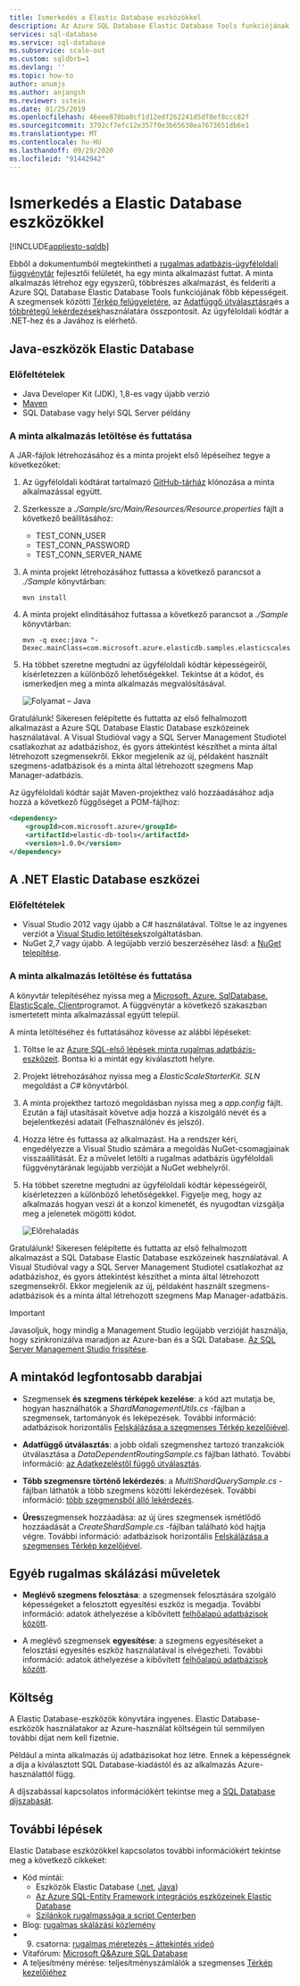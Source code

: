 ```yaml
---
title: Ismerkedés a Elastic Database eszközökkel
description: Az Azure SQL Database Elastic Database Tools funkciójának alapvető magyarázata, beleértve egy könnyen futtatható minta alkalmazást is.
services: sql-database
ms.service: sql-database
ms.subservice: scale-out
ms.custom: sqldbrb=1
ms.devlang: ''
ms.topic: how-to
author: anumjs
ms.author: anjangsh
ms.reviewer: sstein
ms.date: 01/25/2019
ms.openlocfilehash: 46eee878ba8cf1d12edf262241d5df8ef8ccc82f
ms.sourcegitcommit: 3792cf7efc12e357f0e3b65638ea7673651db6e1
ms.translationtype: MT
ms.contentlocale: hu-HU
ms.lasthandoff: 09/29/2020
ms.locfileid: "91442942"
---
```

# <a name="get-started-with-elastic-database-tools"></a>Ismerkedés a Elastic Database eszközökkel
[!INCLUDE[appliesto-sqldb](../includes/appliesto-sqldb.md)]

Ebből a dokumentumból megtekintheti a [rugalmas adatbázis-ügyféloldali függvénytár](elastic-database-client-library.md) fejlesztői felületét, ha egy minta alkalmazást futtat. A minta alkalmazás létrehoz egy egyszerű, többrészes alkalmazást, és felderíti a Azure SQL Database Elastic Database Tools funkciójának főbb képességeit. A szegmensek közötti [Térkép felügyeletére](elastic-scale-shard-map-management.md), az [Adatfüggő útválasztásra](elastic-scale-data-dependent-routing.md)és a [többrétegű lekérdezések](elastic-scale-multishard-querying.md)használatára összpontosít. Az ügyféloldali kódtár a .NET-hez és a Javához is elérhető.

## <a name="elastic-database-tools-for-java"></a>Java-eszközök Elastic Database

### <a name="prerequisites"></a>Előfeltételek

* Java Developer Kit (JDK), 1,8-es vagy újabb verzió
* [Maven](https://maven.apache.org/download.cgi)
* SQL Database vagy helyi SQL Server példány

### <a name="download-and-run-the-sample-app"></a>A minta alkalmazás letöltése és futtatása

A JAR-fájlok létrehozásához és a minta projekt első lépéseihez tegye a következőket:

1. Az ügyféloldali kódtárat tartalmazó [GitHub-tárház](https://github.com/Microsoft/elastic-db-tools-for-java) klónozása a minta alkalmazással együtt.

2. Szerkessze a _./Sample/src/Main/Resources/Resource.properties_ fájlt a következő beállításához:
    * TEST_CONN_USER
    * TEST_CONN_PASSWORD
    * TEST_CONN_SERVER_NAME

3. A minta projekt létrehozásához futtassa a következő parancsot a _./Sample_ könyvtárban:

    ```
    mvn install
    ```

4. A minta projekt elindításához futtassa a következő parancsot a _./Sample_ könyvtárban:

    ```
    mvn -q exec:java "-Dexec.mainClass=com.microsoft.azure.elasticdb.samples.elasticscalestarterkit.Program"
    ```

5. Ha többet szeretne megtudni az ügyféloldali kódtár képességeiről, kísérletezzen a különböző lehetőségekkel. Tekintse át a kódot, és ismerkedjen meg a minta alkalmazás megvalósításával.

    ![Folyamat – Java][5]

Gratulálunk! Sikeresen felépítette és futtatta az első felhalmozott alkalmazást a Azure SQL Database Elastic Database eszközeinek használatával. A Visual Studióval vagy a SQL Server Management Studiotel csatlakozhat az adatbázishoz, és gyors áttekintést készíthet a minta által létrehozott szegmensekről. Ekkor megjelenik az új, példaként használt szegmens-adatbázisok és a minta által létrehozott szegmens Map Manager-adatbázis.

Az ügyféloldali kódtár saját Maven-projekthez való hozzáadásához adja hozzá a következő függőséget a POM-fájlhoz:

```xml
<dependency>
    <groupId>com.microsoft.azure</groupId>
    <artifactId>elastic-db-tools</artifactId>
    <version>1.0.0</version>
</dependency>
```

## <a name="elastic-database-tools-for-net"></a>A .NET Elastic Database eszközei

### <a name="prerequisites"></a>Előfeltételek

* Visual Studio 2012 vagy újabb a C# használatával. Töltse le az ingyenes verziót a [Visual Studio letöltések](https://www.visualstudio.com/downloads/download-visual-studio-vs.aspx)szolgáltatásban.
* NuGet 2,7 vagy újabb. A legújabb verzió beszerzéséhez lásd: a [NuGet telepítése](https://docs.nuget.org/docs/start-here/installing-nuget).

### <a name="download-and-run-the-sample-app"></a>A minta alkalmazás letöltése és futtatása

A könyvtár telepítéséhez nyissa meg a [Microsoft. Azure. SqlDatabase. ElasticScale. Client](https://www.nuget.org/packages/Microsoft.Azure.SqlDatabase.ElasticScale.Client/)programot. A függvénytár a következő szakaszban ismertetett minta alkalmazással együtt települ.

A minta letöltéséhez és futtatásához kövesse az alábbi lépéseket:

1. Töltse le az [Azure SQL-első lépések minta rugalmas adatbázis-eszközeit](https://github.com/Azure/elastic-db-tools). Bontsa ki a mintát egy kiválasztott helyre.

2. Projekt létrehozásához nyissa meg a *ElasticScaleStarterKit. SLN* megoldást a *C#* könyvtárból.

3. A minta projekthez tartozó megoldásban nyissa meg a *app.config* fájlt. Ezután a fájl utasításait követve adja hozzá a kiszolgáló nevét és a bejelentkezési adatait (Felhasználónév és jelszó).

4. Hozza létre és futtassa az alkalmazást. Ha a rendszer kéri, engedélyezze a Visual Studio számára a megoldás NuGet-csomagjainak visszaállítását. Ez a művelet letölti a rugalmas adatbázis ügyféloldali függvénytárának legújabb verzióját a NuGet webhelyről.

5. Ha többet szeretne megtudni az ügyféloldali kódtár képességeiről, kísérletezzen a különböző lehetőségekkel. Figyelje meg, hogy az alkalmazás hogyan veszi át a konzol kimenetét, és nyugodtan vizsgálja meg a jelenetek mögötti kódot.

   ![Előrehaladás][4]

Gratulálunk! Sikeresen felépítette és futtatta az első felhalmozott alkalmazást a SQL Database Elastic Database eszközeinek használatával. A Visual Studióval vagy a SQL Server Management Studiotel csatlakozhat az adatbázishoz, és gyors áttekintést készíthet a minta által létrehozott szegmensekről. Ekkor megjelenik az új, példaként használt szegmens-adatbázisok és a minta által létrehozott szegmens Map Manager-adatbázis.

> [!IMPORTANT]
> Javasoljuk, hogy mindig a Management Studio legújabb verzióját használja, hogy szinkronizálva maradjon az Azure-ban és a SQL Database. [Az SQL Server Management Studio frissítése](https://msdn.microsoft.com/library/mt238290.aspx).

## <a name="key-pieces-of-the-code-sample"></a>A mintakód legfontosabb darabjai

* Szegmensek **és szegmens térképek kezelése**: a kód azt mutatja be, hogyan használhatók a *ShardManagementUtils.cs* -fájlban a szegmensek, tartományok és leképezések. További információ: adatbázisok horizontális [Felskálázása a szegmenses Térkép kezelőjével](https://go.microsoft.com/?linkid=9862595).  

* **Adatfüggő útválasztás**: a jobb oldali szegmenshez tartozó tranzakciók útválasztása a *DataDependentRoutingSample.cs* fájlban látható. További információ: [az Adatkezeléstől függő útválasztás](https://go.microsoft.com/?linkid=9862596).

* **Több szegmensre történő lekérdezés**: a *MultiShardQuerySample.cs* -fájlban láthatók a több szegmens közötti lekérdezések. További információ: [több szegmensből álló lekérdezés](https://go.microsoft.com/?linkid=9862597).

* **Üres**szegmensek hozzáadása: az új üres szegmensek ismétlődő hozzáadását a *CreateShardSample.cs* -fájlban található kód hajtja végre. További információ: adatbázisok horizontális [Felskálázása a szegmenses Térkép kezelőjével](https://go.microsoft.com/?linkid=9862595).

## <a name="other-elastic-scale-operations"></a>Egyéb rugalmas skálázási műveletek

* **Meglévő szegmens felosztása**: a szegmensek felosztására szolgáló képességeket a felosztott egyesítési eszköz is megadja. További információ: adatok áthelyezése a kibővített [felhőalapú adatbázisok között](elastic-scale-overview-split-and-merge.md).

* A meglévő szegmensek **egyesítése**: a szegmens egyesítéseket a felosztási egyesítés eszköz használatával is elvégezheti. További információ: adatok áthelyezése a kibővített [felhőalapú adatbázisok között](elastic-scale-overview-split-and-merge.md).

## <a name="cost"></a>Költség

A Elastic Database-eszközök könyvtára ingyenes. Elastic Database-eszközök használatakor az Azure-használat költségein túl semmilyen további díjat nem kell fizetnie.

Például a minta alkalmazás új adatbázisokat hoz létre. Ennek a képességnek a díja a kiválasztott SQL Database-kiadástól és az alkalmazás Azure-használattól függ.

A díjszabással kapcsolatos információkért tekintse meg a [SQL Database díjszabását](https://azure.microsoft.com/pricing/details/sql-database/).

## <a name="next-steps"></a>További lépések

Elastic Database eszközökkel kapcsolatos további információkért tekintse meg a következő cikkeket:

* Kód mintái:
  * Eszközök Elastic Database ([.net](https://github.com/Azure/elastic-db-tools), [Java](https://search.maven.org/#search%7Cga%7C1%7Ca%3A%22azure-elasticdb-tools%22))
  * [Az Azure SQL-Entity Framework integrációs eszközeinek Elastic Database](https://code.msdn.microsoft.com/Elastic-Scale-with-Azure-bae904ba?SRC=VSIDE)
  * [Szilánkok rugalmassága a script Centerben](https://gallery.technet.microsoft.com/scriptcenter/Elastic-Scale-Shard-c9530cbe)
* Blog: [rugalmas skálázási közlemény](https://azure.microsoft.com/blog/20../../introducing-elastic-scale-preview-for-azure-sql-database/)
* 9. csatorna: [rugalmas méretezés – áttekintés videó](https://channel9.msdn.com/Shows/Data-Exposed/Azure-SQL-Database-Elastic-Scale)
* Vitafórum: [Microsoft Q&Azure SQL Database](https://docs.microsoft.com/answers/topics/azure-sql-database.html)
* A teljesítmény mérése: teljesítményszámlálók a szegmenses [Térkép kezelőjéhez](elastic-database-client-library.md)

<!--Anchors-->
[The Elastic Scale Sample Application]: #The-Elastic-Scale-Sample-Application
[Download and Run the Sample App]: #Download-and-Run-the-Sample-App
[Cost]: #Cost
[Next steps]: #next-steps

<!--Image references-->
[1]: ./media/elastic-scale-get-started/newProject.png
[2]: ./media/elastic-scale-get-started/click-online.png
[3]: ./media/elastic-scale-get-started/click-CSharp.png
[4]: ./media/elastic-scale-get-started/output2.png
[5]: ./media/elastic-scale-get-started/java-client-library.PNG
